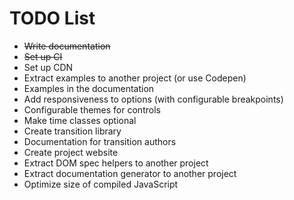 # TODO List

 * ~~Write documentation~~
 * ~~Set up CI~~
 * Set up CDN
 * Extract examples to another project (or use Codepen)
 * Examples in the documentation
 * Add responsiveness to options (with configurable breakpoints)
 * Configurable themes for controls
 * Make time classes optional
 * Create transition library
 * Documentation for transition authors
 * Create project website
 * Extract DOM spec helpers to another project
 * Extract documentation generator to another project
 * Optimize size of compiled JavaScript

